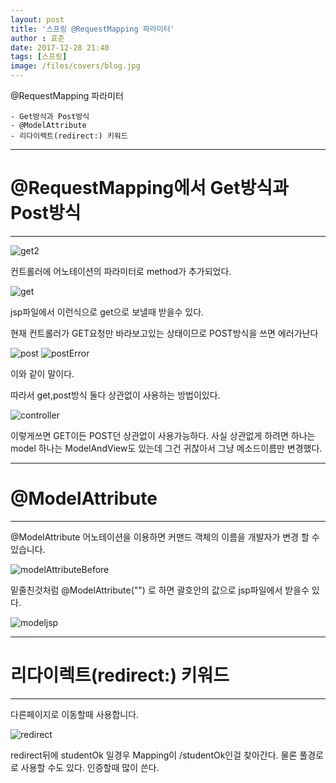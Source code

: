 ```yaml
---
layout: post
title: '스프링 @RequestMapping 파라미터'
author : 효준
date: 2017-12-28 21:40
tags: [스프링]
image: /files/covers/blog.jpg
---
```


@RequestMapping 파라미터
    
    - Get방식과 Post방식
    - @ModelAttribute
    - 리다이렉트(redirect:) 키워드
    
    
---
# @RequestMapping에서 Get방식과 Post방식
---

<img src="{{ site.baseurl }}/files/spring14/get2.jpg" alt="get2">

컨트롤러에 어노테이션의 파라미터로 method가 추가되었다.

<img src="{{ site.baseurl }}/files/spring14/get.jpg" alt="get">

jsp파일에서 이런식으로 get으로 보낼때 받을수 있다.

현재 컨트롤러가 GET요청만 바라보고있는 상태이므로 POST방식을 쓰면 에러가난다

<img src="{{ site.baseurl }}/files/spring14/post.jpg" alt="post">

<img src="{{ site.baseurl }}/files/spring14/postError.jpg" alt="postError">

이와 같이 말이다.

따라서 get,post방식 둘다 상관없이 사용하는 방법이있다.

<img src="{{ site.baseurl }}/files/spring14/controller.jpg" alt="controller">

이렇게쓰면 GET이든 POST던 상관없이 사용가능하다. 사실 상관없게 하려면 하나는 model
하나는 ModelAndView도 있는데 그건 귀찮아서 그냥 메소드이름만 변경했다.

---
# @ModelAttribute
---

@ModelAttribute 어노테이션을 이용하면 커맨드 객체의 이름을 개발자가 변경 할 수 있습니다.

<img src="{{ site.baseurl }}/files/spring14/modelAttributebefore.jpg" alt="modelAttributeBefore">

밑줄친것처럼 @ModelAttribute("") 로 하면 괄호안의 값으로 jsp파일에서 받을수 있다.

<img src="{{ site.baseurl }}/files/spring14/modeljsp.jpg" alt="modeljsp">

---
# 리다이렉트(redirect:) 키워드
---

다른페이지로 이동할때 사용합니다.

<img src="{{ site.baseurl }}/files/spring14/redirect.jpg" alt="redirect">

redirect뒤에 studentOk 일경우 Mapping이 /studentOk인걸 찾아간다.
물론 풀경로로 사용할 수도 있다. 인증할때 많이 쓴다.